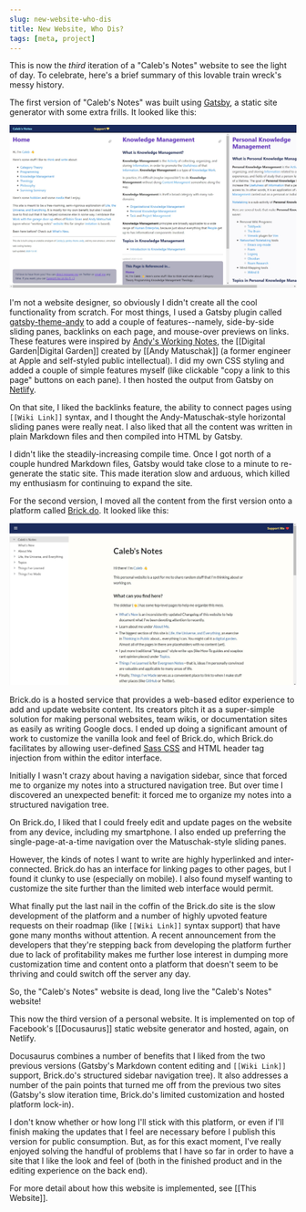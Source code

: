 ```yaml
---
slug: new-website-who-dis
title: New Website, Who Dis?
tags: [meta, project]
---
```


This is now the *third* iteration of a "Caleb's Notes" website to see the light of day. To celebrate, here's a brief summary of this lovable train wreck's messy history.

<!--truncate-->

The first version of "Caleb's Notes" was built using [Gatsby](https://www.gatsbyjs.com/), a static site generator with some extra frills. It looked like this:

![Caleb's Notes v1](./calebsnotes-1.jpg)

I'm not a website designer, so obviously I didn't create all the cool functionality from scratch. For most things, I used a Gatsby plugin called [gatsby-theme-andy](https://github.com/aravindballa/gatsby-theme-andy) to add a couple of features--namely, side-by-side sliding panes, backlinks on each page, and mouse-over previews on links. These features were inspired by [Andy's Working Notes](https://notes.andymatuschak.org/About_these_notes), the [[Digital Garden|Digital Garden]] created by [[Andy Matuschak]] (a former engineer at Apple and self-styled public intellectual). I did my own CSS styling and added a couple of simple features myself (like clickable "copy a link to this page" buttons on each pane). I then hosted the output from Gatsby on [Netlify](https://www.netlify.com).

On that site, I liked the backlinks feature, the ability to connect pages using `[[Wiki Link]]` syntax, and I thought the Andy-Matuschak-style horizontal sliding panes were really neat. I also liked that all the content was written in plain Markdown files and then compiled into HTML by Gatsby. 

I didn't like the steadily-increasing compile time. Once I got north of a couple hundred Markdown files, Gatsby would take close to a minute to re-generate the static site. This made iteration slow and arduous, which killed my enthusiasm for continuing to expand the site. 

For the second version, I moved all the content from the first version onto a platform called [Brick.do](https://brick.do). It looked like this:

![Caleb's Notes v2](./calebsnotes-2.jpg)

Brick.do is a hosted service that provides a web-based editor experience to add and update website content. Its creators pitch it as a super-simple solution for making personal websites, team wikis, or documentation sites as easily as writing Google docs. I ended up doing a significant amount of work to customize the vanilla look and feel of Brick.do, which Brick.do facilitates by allowing user-defined [Sass CSS](https://sass-lang.com/) and HTML header tag injection from within the editor interface.

Initially I wasn't crazy about having a navigation sidebar, since that forced me to organize my notes into a structured navigation tree. But over time I discovered an unexpected benefit: it forced me to organize my notes into a structured navigation tree. 

On Brick.do, I liked that I could freely edit and update pages on the website from any device, including my smartphone. I also ended up preferring the single-page-at-a-time navigation over the Matuschak-style sliding panes.

However, the kinds of notes I want to write are highly hyperlinked and inter-connected. Brick.do has an interface for linking pages to other pages, but I found it clunky to use (especially on mobile). I also found myself wanting to customize the site further than the limited web interface would permit.

What finally put the last nail in the coffin of the Brick.do site is the slow development of the platform and a number of highly upvoted feature requests on their roadmap (like `[[Wiki Link]]` syntax support) that have gone many months without attention. A recent announcement from the developers that they're stepping back from developing the platform further due to lack of profitability makes me further lose interest in dumping more customization time and content onto a platform that doesn't seem to be thriving and could switch off the server any day.

So, the "Caleb's Notes" website is dead, long live the "Caleb's Notes" website!

This now the third version of a personal website. It is implemented on top of Facebook's [[Docusaurus]] static website generator and hosted, again, on Netlify. 

Docusaurus combines a number of benefits that I liked from the two previous versions (Gatsby's Markdown content editing and `[[Wiki Link]]` support, Brick.do's structured sidebar navigation tree). It also addresses a number of the pain points that turned me off from the previous two sites (Gatsby's slow iteration time, Brick.do's limited customization and hosted platform lock-in). 

I don't know whether or how long I'll stick with this platform, or even if I'll finish making the updates that I feel are necessary before I publish this version for public consumption. But, as for this exact moment, I've really enjoyed solving the handful of problems that I have so far in order to have a site that I like the look and feel of (both in the finished product and in the editing experience on the back end).

For more detail about how this website is implemented, see [[This Website]].